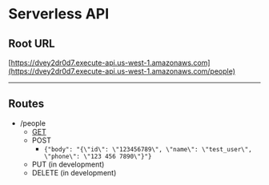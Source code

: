 # Serverless API

## Root URL

[https://dvey2dr0d7.execute-api.us-west-1.amazonaws.com](https://dvey2dr0d7.execute-api.us-west-1.amazonaws.com/people)

---

## Routes

- /people
  - [GET](https://dvey2dr0d7.execute-api.us-west-1.amazonaws.com/people)
  - POST
    - `{"body": "{\"id\": \"123456789\", \"name\": \"test_user\", \"phone\": \"123 456 7890\"}"}`
  - PUT (in development)
  - DELETE (in development)
